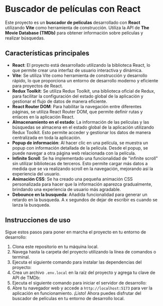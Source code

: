 # Buscador de películas con React

Este proyecto es un **buscador de películas** desarrollado con **React** utilizando **Vite** como herramienta de construcción. Utiliza la API de **The Movie Database (TMDb)** para obtener información sobre películas y realizar búsquedas.

## Características principales

- **React**: El proyecto está desarrollado utilizando la biblioteca React, lo que permite crear una interfaz de usuario interactiva y dinámica.
- **Vite**: Se utiliza Vite como herramienta de construcción y desarrollo rápido, lo que proporciona un entorno de desarrollo moderno y eficiente para proyectos de React.
- **Redux Toolkit**: Se utiliza Redux Toolkit, una biblioteca oficial de Redux, para facilitar la configuración del estado global de la aplicación y gestionar el flujo de datos de manera eficiente.
- **React Router DOM**: Para habilitar la navegación entre diferentes páginas, se utiliza React Router DOM, que permite definir rutas y enlaces en la aplicación React.
- **Almacenamiento en el estado**: La información de las películas y las búsquedas se almacena en el estado global de la aplicación utilizando Redux Toolkit. Esto permite acceder y gestionar los datos de manera centralizada en toda la aplicación.
- **Popup de información**: Al hacer clic en una película, se muestra un popup con información detallada de la película. Desde el popup, se puede navegar a otra página web relacionada con la película.
- **Infinite Scroll**: Se ha implementado una funcionalidad de "infinite scroll" sin utilizar bibliotecas de terceros. Esto permite cargar más datos a medida que se va realizando scroll en la navegación, mejorando así la experiencia del usuario.
- **Animación CSS**: Se ha creado una pequeña animación CSS personalizada para hacer que la información aparezca gradualmente, brindando una experiencia de usuario más agradable.
- **Debounce en la busqueda**: Añadida funcionalidad para generar un retardo en la busqueda. A x segundos de dejar de escribir es cuando se lanza la busqueda.

## Instrucciones de uso

Sigue estos pasos para poner en marcha el proyecto en tu entorno de desarrollo:

1. Clona este repositorio en tu máquina local.
2. Navega hasta la carpeta del proyecto utilizando la línea de comandos o terminal.
3. Ejecuta el siguiente comando para instalar las dependencias del proyecto:
4. Crea un archivo `.env.local` en la raíz del proyecto y agrega tu clave de API de TMDb:
5. Ejecuta el siguiente comando para iniciar el servidor de desarrollo:
6. Abre tu navegador web y accede a `http://localhost:5173` para ver la aplicación en funcionamiento.
¡Listo! Ahora puedes disfrutar del buscador de películas en tu entorno de desarrollo local.
